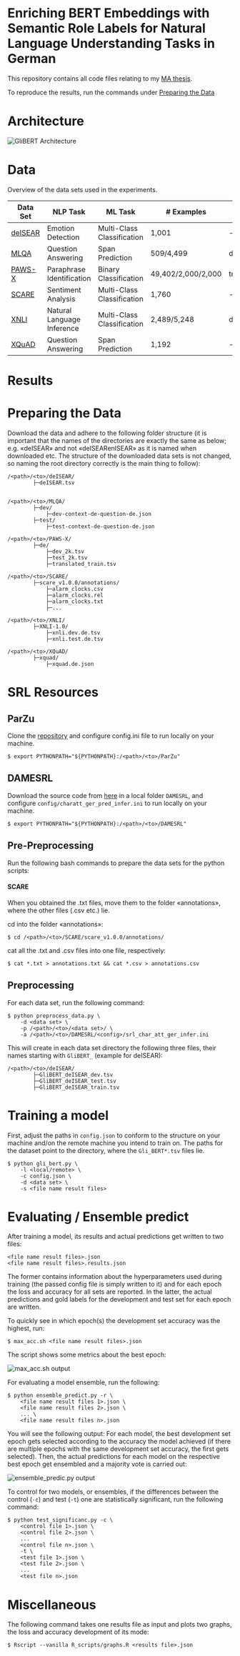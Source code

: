 # Enriching BERT Embeddings with Semantic Role Labels for Natural Language Understanding Tasks in German

This repository contains all code files relating to my [MA thesis](https://github.com/JonathanSchaber/Masterarbeit/blob/master/Schaber-Enriching_BERT_Embeddings.pdf).

To reproduce the results, run the commands under [Preparing the Data](#preparing-the-data)

# Architecture

![GliBERT Architecture](architecture.png)

# Data

Overview of the data sets used in the experiments.

| Data Set | NLP Task | ML Task | \# Examples | Splits |
| -------- | -------- | ------- | ----------- | ------ |
| [deISEAR](https://www.ims.uni-stuttgart.de/forschung/ressourcen/korpora/deisear/) |  Emotion Detection | Multi-Class Classification  | 1,001 | - |
| [MLQA](https://github.com/facebookresearch/MLQA) | Question Answering | Span Prediction | 509/4,499 | dev/test |
| [PAWS-X](https://github.com/google-research-datasets/paws/tree/master/pawsx) | Paraphrase Identification | Binary Classification | 49,402/2,000/2,000 | train/dev/test |
| [SCARE](http://romanklinger.de/scare/) | Sentiment Analysis | Multi-Class Classification | 1,760 | - |
| [XNLI](https://cims.nyu.edu/~sbowman/xnli/) | Natural Language Inference | Multi-Class Classification |  2,489/5,248 | dev/test |
| [XQuAD](https://github.com/deepmind/xquad) | Question Answering | Span Prediction |  1,192 | - |

<!-- | [SCARE Reviews](http://romanklinger.de/scare/) |  Sentiment Analysis | Multi-Class Classification | 802,860 | - | -->

# Results

# Preparing the Data

Download the data and adhere to the following folder structure (it is important that the names of the directories are exactly the same as below; e.g. «deISEAR» and not «deISEARenISEAR» as it is named when downloaded etc. The structure of the downloaded data sets is not changed, so naming the root directory correctly is the main thing to follow):

	/<path>/<to>/deISEAR/
			├─deISEAR.tsv


	/<path>/<to>/MLQA/
			├─dev/
				├─dev-context-de-question-de.json
			├─test/
				├─test-context-de-question-de.json

	/<path>/<to>/PAWS-X/
			├─de/
				├─dev_2k.tsv
				├─test_2k.tsv
				├─translated_train.tsv

	/<path>/<to>/SCARE/
			├─scare_v1.0.0/annotations/
				├─alarm_clocks.csv
				├─alarm_clocks.rel
				├─alarm_clocks.txt
				├─...

	/<path>/<to>/XNLI/
			├─XNLI-1.0/
				├─xnli.dev.de.tsv
				├─xnli.test.de.tsv

	/<path>/<to>/XQuAD/
			├─xquad/
				├─xquad.de.json


# SRL Resources

## ParZu

Clone the [repository](https://github.com/rsennrich/ParZu/) and configure
config.ini file to run locally on your machine.

`$ export PYTHONPATH="${PYTHONPATH}:/<path>/<to>/ParZu"`


## DAMESRL

Download the source code from [here](https://liir.cs.kuleuven.be/software_pages/damesrl.php)
in a local folder `DAMESRL`, and configure `config/charatt_ger_pred_infer.ini` to run
locally on your machine.

`$ export PYTHONPATH="${PYTHONPATH}:/<path>/<to>/DAMESRL"`


## Pre-Preprocessing

Run the following bash commands to prepare the data sets for the python scripts:

#### SCARE

When you obtained the .txt files, move them to the folder «annotations», where the other files (.csv etc.) lie.

cd into the folder «annotations»:

`$ cd /<path>/<to>/SCARE/scare_v1.0.0/annotations/`

cat all the .txt and .csv files into one file, respectively:

`$ cat *.txt > annotations.txt && cat *.csv > annotations.csv`

<!-- #### SCARE Reviews

cd into the folder «reviews»:

`$ cd /<path>/<to>/SCARE/scare_v1.0.0_data/reviews/`

cat all the .csv files into one .csv files:

`$ cat *.csv > reviews.csv` -->

## Preprocessing

For each data set, run the following command:

	$ python preprocess_data.py \
		-d <data set> \
		-p /<path>/<to>/<data set>/ \
		-a /<path>/<to>/DAMESRL/<config>/srl_char_att_ger_infer.ini


This will create in each data set directory the following three files, their names starting with `GliBERT_` (example for deISEAR):

    /<path>/<to>/deISEAR/
            ├─GliBERT_deISEAR_dev.tsv
            ├─GliBERT_deISEAR_test.tsv
            ├─GliBERT_deISEAR_train.tsv

# Training a model

First, adjust the paths in `config.json` to conform to the structure on your
machine and/on the remote machine you intend to train on. The paths for the
dataset point to the directory, where the `Gli_BERT*.tsv` files lie.

    $ python gli_bert.py \
        -l <local/remote> \
        -c config.json \
        -d <data set> \
        -s <file name result files>

# Evaluating / Ensemble predict

After training a model, its results and actual predictions get written to two files:

    <file name result files>.json
    <file name result files>.results.json

The former contains information about the hyperparameters used during training (the passed config
file is simply written to it) and for each epoch the loss and accuracy for all sets are reported.
In the latter, the actual predictions and gold labels for the development and test set for each epoch
are written.

To quickly see in which epoch(s) the development set accuracy was the highest, run:

    $ max_acc.sh <file name result files>.json

The script shows some metrics about the best epoch:

![max_acc.sh output](miscellaneous/max_acc.png)

For evaluating a model ensemble, run the following:

    $ python ensemble_predict.py -r \
        <file name result files 1>.json \
        <file name result files 2>.json \
        ... \
        <file name result files n>.json

You will see the following output: For each model, the best development set epoch gets selected
according to the accuracy the model achieved (if there are multiple epochs with the same development
set accuracy, the first gets selected). Then, the actual predictions for each model on the respective
best epoch get ensembled and a majority vote is carried out:

![ensemble_predic.py output](miscellaneous/ensemble_predict.png)

To control for two models, or ensembles, if the differences between the control
(`-c`) and test (`-t`) one are statistically significant, run the following command:

    $ python test_significanc.py -c \
        <control file 1>.json \
        <control file 2>.json \
        ...
        <control file n>.json \
        -t \
        <test file 1>.json \
        <test file 2>.json \
        ...
        <test file n>.json


# Miscellaneous

The following command takes one results file as input and plots two graphs, the
loss and accuracy development of its mode:

    $ Rscript --vanilla R_scripts/graphs.R <results file>.json

